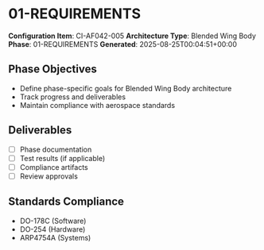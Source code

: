 # 01-REQUIREMENTS

**Configuration Item**: CI-AF042-005
**Architecture Type**: Blended Wing Body
**Phase**: 01-REQUIREMENTS
**Generated**: 2025-08-25T00:04:51+00:00

## Phase Objectives
- Define phase-specific goals for Blended Wing Body architecture
- Track progress and deliverables
- Maintain compliance with aerospace standards

## Deliverables
- [ ] Phase documentation
- [ ] Test results (if applicable)
- [ ] Compliance artifacts
- [ ] Review approvals

## Standards Compliance
- DO-178C (Software)
- DO-254 (Hardware)
- ARP4754A (Systems)
